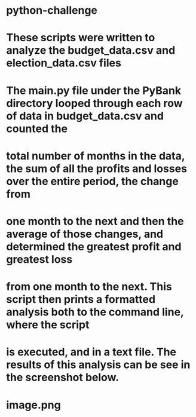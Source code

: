 # python-challenge

# These scripts were written to analyze the budget_data.csv and election_data.csv files
# 
# The main.py file under the PyBank directory looped through each row of data in budget_data.csv and counted the 
# total number of months in the data, the sum of all the profits and losses over the entire period, the change from 
# one month to the next and then the average of those changes, and determined the greatest profit and greatest loss
# from one month to the next. This script then prints a formatted analysis both to the command line, where the script
# is executed, and in a text file. The results of this analysis can be see in the screenshot below.
# image.png